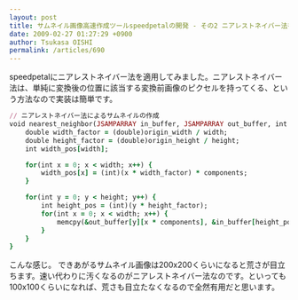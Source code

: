 ```yaml
---
layout: post
title: サムネイル画像高速作成ツールspeedpetalの開発 - その2 ニアレストネイバー法を試してみた
date: 2009-02-27 01:27:29 +0900
author: Tsukasa OISHI
permalink: /articles/690
---
```


speedpetalにニアレストネイバー法を適用してみました。ニアレストネイバー法は、単純に変換後の位置に該当する変換前画像のピクセルを持ってくる、という方法なので実装は簡単です。

```ruby
// ニアレストネイバー法によるサムネイルの作成
void nearest_neighbor(JSAMPARRAY in_buffer, JSAMPARRAY out_buffer, int origin_width, int origin_height, int width, int height, int components) {
    double width_factor = (double)origin_width / width;
    double height_factor = (double)origin_height / height;
    int width_pos[width];

    for(int x = 0; x < width; x++) {
        width_pos[x] = (int)(x * width_factor) * components;
    }

    for(int y = 0; y < height; y++) {
        int height_pos = (int)(y * height_factor);
        for(int x = 0; x < width; x++) {
            memcpy(&out_buffer[y][x * components], &in_buffer[height_pos][width_pos[x]], components);
        }
    }
}
```

こんな感じ。
できあがるサムネイル画像は200x200くらいになると荒さが目立ちます。速い代わりに汚くなるのがニアレストネイバー法なのです。といっても100x100くらいになれば、荒さも目立たなくなるので全然有用だと思います。

